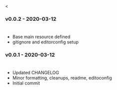 <<a name="v0.0.2"><a/>
### v0.0.2 - 2020-03-12
#
- Base main resource defined
- gitignore and editorconfig setup 


### v0.0.1 - 2020-03-12
#
- Updated CHANGELOG
- Minor formatting, cleanups, readme, editoconfig
- Initial commit
